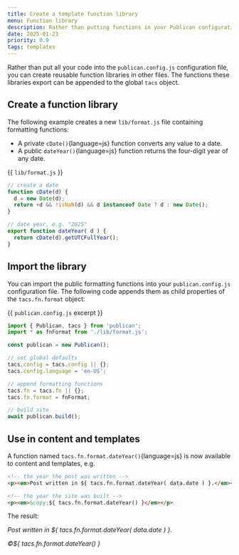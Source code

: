 ```yaml
---
title: Create a template function library
menu: Function library
description: Rather than putting functions in your Publican configuration file, you can import a library from another file.
date: 2025-01-23
priority: 0.9
tags: templates
---
```


Rather than put all your code into the `publican.config.js` configuration file, you can create reusable function libraries in other files. The functions these libraries export can be appended to the global `tacs` object.


## Create a function library

The following example creates a new `lib/format.js` file containing formatting functions:

* A private `cDate()`{language=js} function converts any value to a date.
* A public `dateYear()`{language=js} function returns the four-digit year of any date.

{{ `lib/format.js` }}
```js
// create a date
function cDate(d) {
  d = new Date(d);
  return +d && !isNaN(d) && d instanceof Date ? d : new Date();
}

// date year, e.g. "2025"
export function dateYear( d ) {
  return cDate(d).getUTCFullYear();
}
```


## Import the library

You can import the public formatting functions into your `publican.config.js` configuration file. The following code appends them as child properties of the `tacs.fn.format` object:

{{ `publican.config.js` excerpt }}
```js
import { Publican, tacs } from 'publican';
import * as fnFormat from './lib/format.js';

const publican = new Publican();

// set global defaults
tacs.config = tacs.config || {};
tacs.config.language = 'en-US';

// append formatting functions
tacs.fn = tacs.fn || {};
tacs.fn.format = fnFormat;

// build site
await publican.build();
```


## Use in content and templates

A function named `tacs.fn.format.dateYear()`{language=js} is now available to content and templates, e.g.

```html
<!-- the year the post was written -->
<p><em>Post written in ${ tacs.fn.format.dateYear( data.date ) }.</em></p>

<!-- the year the site was built -->
<p><em>&copy;${ tacs.fn.format.dateYear() }</em></p>
```

The result:

*Post written in ${ tacs.fn.format.dateYear( data.date ) }.*

*&copy;${ tacs.fn.format.dateYear() }*
